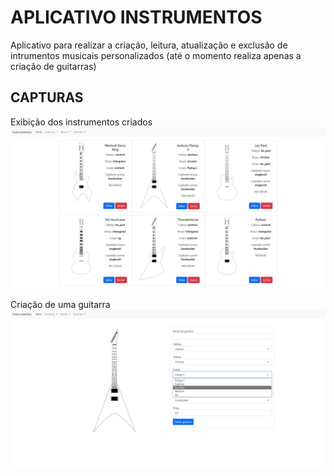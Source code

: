 # APLICATIVO INSTRUMENTOS  

Aplicativo para realizar a criação, leitura, atualização e exclusão de intrumentos musicais personalizados 
(até o momento realiza apenas a criação de guitarras)  

## CAPTURAS
Exibição dos instrumentos criados
![](capturas/1.jpeg)

Criação de uma guitarra
![](capturas/2.png)